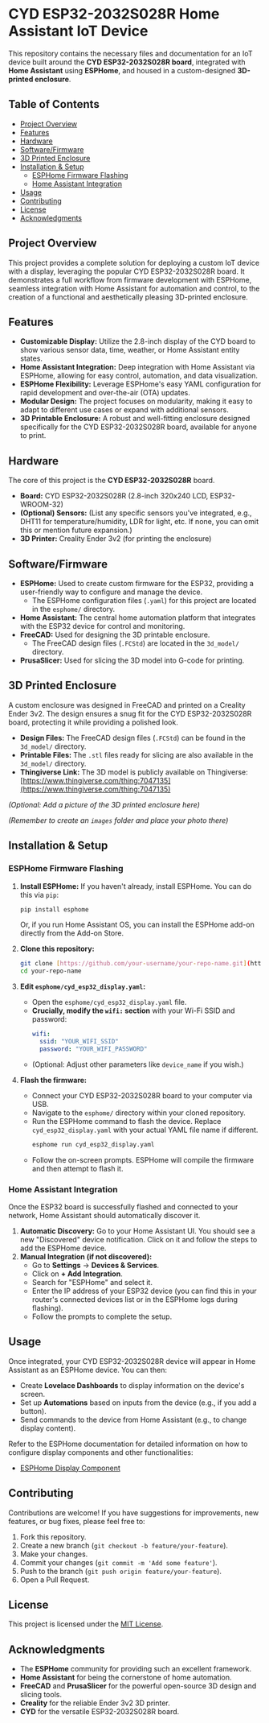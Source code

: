 # CYD ESP32-2032S028R Home Assistant IoT Device

This repository contains the necessary files and documentation for an IoT device built around the **CYD ESP32-2032S028R board**, integrated with **Home Assistant** using **ESPHome**, and housed in a custom-designed **3D-printed enclosure**.

## Table of Contents

- [Project Overview](#project-overview)
- [Features](#features)
- [Hardware](#hardware)
- [Software/Firmware](#softwarefirmware)
- [3D Printed Enclosure](#3d-printed-enclosure)
- [Installation & Setup](#installation--setup)
    - [ESPHome Firmware Flashing](#esphome-firmware-flashing)
    - [Home Assistant Integration](#home-assistant-integration)
- [Usage](#usage)
- [Contributing](#contributing)
- [License](#license)
- [Acknowledgments](#acknowledgments)

## Project Overview

This project provides a complete solution for deploying a custom IoT device with a display, leveraging the popular CYD ESP32-2032S028R board. It demonstrates a full workflow from firmware development with ESPHome, seamless integration with Home Assistant for automation and control, to the creation of a functional and aesthetically pleasing 3D-printed enclosure.

## Features

* **Customizable Display:** Utilize the 2.8-inch display of the CYD board to show various sensor data, time, weather, or Home Assistant entity states.
* **Home Assistant Integration:** Deep integration with Home Assistant via ESPHome, allowing for easy control, automation, and data visualization.
* **ESPHome Flexibility:** Leverage ESPHome's easy YAML configuration for rapid development and over-the-air (OTA) updates.
* **Modular Design:** The project focuses on modularity, making it easy to adapt to different use cases or expand with additional sensors.
* **3D Printable Enclosure:** A robust and well-fitting enclosure designed specifically for the CYD ESP32-2032S028R board, available for anyone to print.

## Hardware

The core of this project is the **CYD ESP32-2032S028R** board.

* **Board:** CYD ESP32-2032S028R (2.8-inch 320x240 LCD, ESP32-WROOM-32)
* **(Optional) Sensors:** (List any specific sensors you've integrated, e.g., DHT11 for temperature/humidity, LDR for light, etc. If none, you can omit this or mention future expansion.)
* **3D Printer:** Creality Ender 3v2 (for printing the enclosure)

## Software/Firmware

* **ESPHome:** Used to create custom firmware for the ESP32, providing a user-friendly way to configure and manage the device.
    * The ESPHome configuration files (`.yaml`) for this project are located in the `esphome/` directory.
* **Home Assistant:** The central home automation platform that integrates with the ESP32 device for control and monitoring.
* **FreeCAD:** Used for designing the 3D printable enclosure.
    * The FreeCAD design files (`.FCStd`) are located in the `3d_model/` directory.
* **PrusaSlicer:** Used for slicing the 3D model into G-code for printing.

## 3D Printed Enclosure

A custom enclosure was designed in FreeCAD and printed on a Creality Ender 3v2. The design ensures a snug fit for the CYD ESP32-2032S028R board, protecting it while providing a polished look.

* **Design Files:** The FreeCAD design files (`.FCStd`) can be found in the `3d_model/` directory.
* **Printable Files:** The `.stl` files ready for slicing are also available in the `3d_model/` directory.
* **Thingiverse Link:** The 3D model is publicly available on Thingiverse: [https://www.thingiverse.com/thing:7047135](https://www.thingiverse.com/thing:7047135)

*(Optional: Add a picture of the 3D printed enclosure here)*

*(Remember to create an `images` folder and place your photo there)*

## Installation & Setup

### ESPHome Firmware Flashing

1.  **Install ESPHome:** If you haven't already, install ESPHome. You can do this via `pip`:
    ```bash
    pip install esphome
    ```
    Or, if you run Home Assistant OS, you can install the ESPHome add-on directly from the Add-on Store.

2.  **Clone this repository:**
    ```bash
    git clone [https://github.com/your-username/your-repo-name.git](https://github.com/your-username/your-repo-name.git)
    cd your-repo-name
    ```

3.  **Edit `esphome/cyd_esp32_display.yaml`:**
    * Open the `esphome/cyd_esp32_display.yaml` file.
    * **Crucially, modify the `wifi:` section** with your Wi-Fi SSID and password:
        ```yaml
        wifi:
          ssid: "YOUR_WIFI_SSID"
          password: "YOUR_WIFI_PASSWORD"
        ```
    * (Optional: Adjust other parameters like `device_name` if you wish.)

4.  **Flash the firmware:**
    * Connect your CYD ESP32-2032S028R board to your computer via USB.
    * Navigate to the `esphome/` directory within your cloned repository.
    * Run the ESPHome command to flash the device. Replace `cyd_esp32_display.yaml` with your actual YAML file name if different.
        ```bash
        esphome run cyd_esp32_display.yaml
        ```
    * Follow the on-screen prompts. ESPHome will compile the firmware and then attempt to flash it.

### Home Assistant Integration

Once the ESP32 board is successfully flashed and connected to your network, Home Assistant should automatically discover it.

1.  **Automatic Discovery:** Go to your Home Assistant UI. You should see a new "Discovered" device notification. Click on it and follow the steps to add the ESPHome device.
2.  **Manual Integration (if not discovered):**
    * Go to **Settings** -> **Devices & Services**.
    * Click on **+ Add Integration**.
    * Search for "ESPHome" and select it.
    * Enter the IP address of your ESP32 device (you can find this in your router's connected devices list or in the ESPHome logs during flashing).
    * Follow the prompts to complete the setup.

## Usage

Once integrated, your CYD ESP32-2032S028R device will appear in Home Assistant as an ESPHome device. You can then:

* Create **Lovelace Dashboards** to display information on the device's screen.
* Set up **Automations** based on inputs from the device (e.g., if you add a button).
* Send commands to the device from Home Assistant (e.g., to change display content).

Refer to the ESPHome documentation for detailed information on how to configure display components and other functionalities:
* [ESPHome Display Component](https://esphome.io/components/display/index.html)

## Contributing

Contributions are welcome! If you have suggestions for improvements, new features, or bug fixes, please feel free to:

1.  Fork this repository.
2.  Create a new branch (`git checkout -b feature/your-feature`).
3.  Make your changes.
4.  Commit your changes (`git commit -m 'Add some feature'`).
5.  Push to the branch (`git push origin feature/your-feature`).
6.  Open a Pull Request.

## License

This project is licensed under the [MIT License](LICENSE).

## Acknowledgments

* The **ESPHome** community for providing such an excellent framework.
* **Home Assistant** for being the cornerstone of home automation.
* **FreeCAD** and **PrusaSlicer** for the powerful open-source 3D design and slicing tools.
* **Creality** for the reliable Ender 3v2 3D printer.
* **CYD** for the versatile ESP32-2032S028R board.
